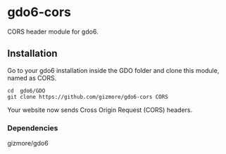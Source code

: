 # gdo6-cors
CORS header module for gdo6.


## Installation
Go to your gdo6 installation inside the GDO folder and clone this module, named as CORS.

    cd  gdo6/GDO
    git clone https://github.com/gizmore/gdo6-cors CORS
    

Your website now sends Cross Origin Request (CORS) headers.
    
### Dependencies
gizmore/gdo6

